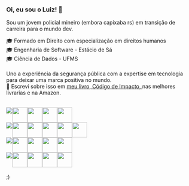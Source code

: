 ### Oi, eu sou o Luiz! 👋

Sou um jovem policial mineiro (embora  capixaba rs) em  transição de carreira  para o mundo dev.

🎓 Formado em Direito com especialização em direitos humanos
<br>
🎓 Engenharia de Software - Estácio de Sá<br>
🎓 Ciência de Dados - UFMS
<br><br>
Uno  a experiência da segurança pública com a expertise em tecnologia para deixar uma marca positiva no mundo. <br>
📕  Escrevi sobre  isso em <a href="https://www.amazon.com.br/C%C3%B3digo-Impacto-Luiz-Arnoni-Fraga-ebook/dp/B0CM1GX73M/ref=sr_1_1?__mk_pt_BR=%C3%85M%C3%85%C5%BD%C3%95%C3%91&crid=2JGTQMREJAQMG&keywords=codigo+de+impacto&qid=1698681705&sprefix=codigo+de+impac%2Caps%2C234&sr=8-1"> meu livro, Código de Impacto, </a> nas melhores  livrarias e na Amazon.
<br><br>
<div style="display: flex; width:  80vw; alignItems: center">
<img src="https://img.shields.io/badge/FrontEnd-Stacks-blue" />
  <img height="40" width="40" src="https://cdn.jsdelivr.net/gh/devicons/devicon/icons/react/react-original-wordmark.svg" />
<img  height="40" width="40" src="https://cdn.jsdelivr.net/gh/devicons/devicon/icons/typescript/typescript-original.svg" />
<img height="40" width="40" src="https://cdn.jsdelivr.net/gh/devicons/devicon/icons/html5/html5-plain-wordmark.svg" />
<img height="40" width="40" src="https://cdn.jsdelivr.net/gh/devicons/devicon/icons/css3/css3-plain-wordmark.svg" />
</div>
<div style="display: flex; width:  80vw; alignItems: center">
<img src="https://img.shields.io/badge/Backend-Stacks-blue" />

  <img height="40" width="40" src="https://cdn.jsdelivr.net/gh/devicons/devicon/icons/php/php-plain.svg" />
<img height="40" width="40" src="https://cdn.jsdelivr.net/gh/devicons/devicon/icons/laravel/laravel-plain-wordmark.svg" />
<img height="40" width="40" src="https://cdn.jsdelivr.net/gh/devicons/devicon/icons/nodejs/nodejs-plain.svg" />
<img height="40" width="40" src="https://cdn.jsdelivr.net/gh/devicons/devicon/icons/express/express-original.svg" />
<img height="40" width="40" src="https://cdn.jsdelivr.net/gh/devicons/devicon/icons/jquery/jquery-plain-wordmark.svg" />

</div>

<div style="display: flex; width:  80vw; alignItems: center">
<img src="https://img.shields.io/badge/DataBase-Stacks-blue" />

<img height="40" width="40"  src="https://cdn.jsdelivr.net/gh/devicons/devicon/icons/mysql/mysql-original-wordmark.svg" />
<img height="40" width="40" src="https://cdn.jsdelivr.net/gh/devicons/devicon/icons/postgresql/postgresql-plain-wordmark.svg" />
<img height="40" width="40" src="https://cdn.jsdelivr.net/gh/devicons/devicon/icons/docker/docker-plain-wordmark.svg" />
<img height="40" width="40" src="https://cdn.jsdelivr.net/gh/devicons/devicon/icons/sqlite/sqlite-plain-wordmark.svg" />

</div>
<div style="display: flex; width:  80vw; alignItems: center">
<img src="https://img.shields.io/badge/DataScience-Stacks-blue" />

<img height="40" width="40" src="https://cdn.jsdelivr.net/gh/devicons/devicon/icons/python/python-original-wordmark.svg" />
<img height="40" width="40" src="https://cdn.jsdelivr.net/gh/devicons/devicon/icons/jupyter/jupyter-original-wordmark.svg" />
<img height="40" width="40" src="https://cdn.jsdelivr.net/gh/devicons/devicon/icons/pandas/pandas-original-wordmark.svg" />
<img height="40" width="40" src="https://cdn.jsdelivr.net/gh/devicons/devicon/icons/ruby/ruby-plain-wordmark.svg" />

</div>
<br>
;)
<br>
<a href="https://www.linkedin.com/in/luizarnoni/"><img scr="https://img.shields.io/badge/LinkedIn-0077B5?style=for-the-badge&logo=linkedin&logoColor=white.svg" /></a>
<a href="http://instagram.com/luiz.arnoni"><img scr="https://img.shields.io/badge/LinkedIn-0077B5?style=for-the-badge&logo=linkedin&logoColor=white.svg" /></a>

<!--
**arnoniscript/arnoniscript** is a ✨ _special_ ✨ repository because its `README.md` (this file) appears on your GitHub profile.

Here are some ideas to get you started:

- 🔭 I’m currently working on ...
- 🌱 I’m currently learning ...
- 👯 I’m looking to collaborate on ...
- 🤔 I’m looking for help with ...
- 💬 Ask me about ...
- 📫 How to reach me: ...
- 😄 Pronouns: ...
- ⚡ Fun fact: ...
-->
